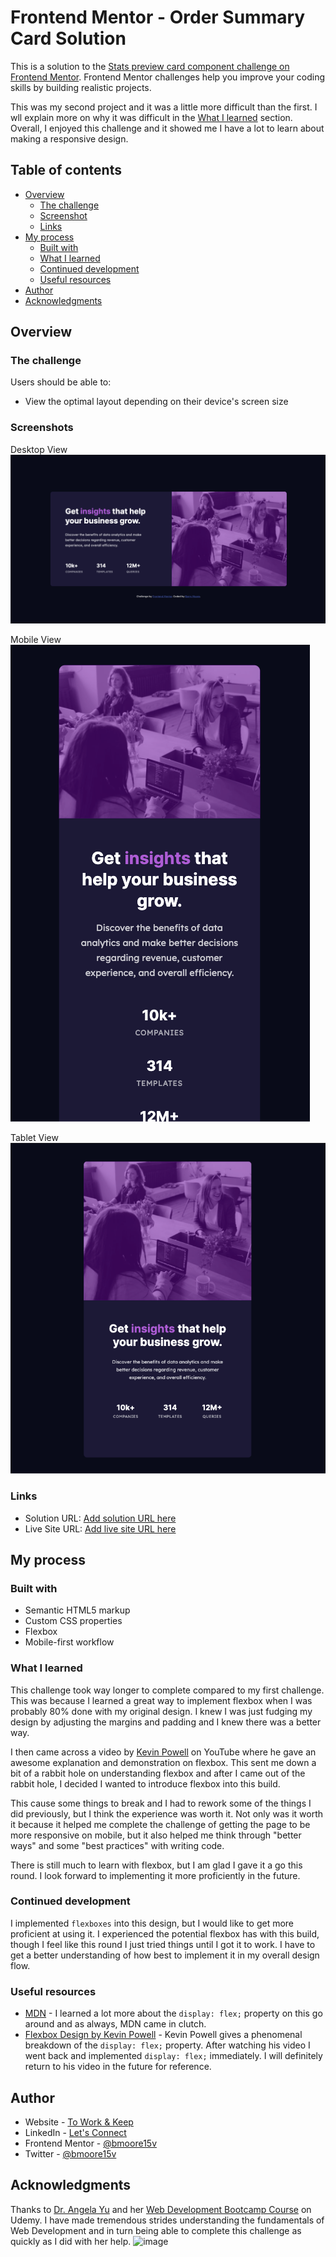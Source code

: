 # Frontend Mentor - Order Summary Card Solution

This is a solution to the [Stats preview card component challenge on Frontend Mentor](https://www.frontendmentor.io/challenges/stats-preview-card-component-8JqbgoU62). Frontend Mentor challenges help you improve your coding skills by building realistic projects.

This was my second project and it was a little more difficult than the first. I wll explain more on why it was difficult in the [What I learned](#what-i-learned) section. Overall, I enjoyed this challenge and it showed me I have a lot to learn about making a responsive design.

## Table of contents

- [Overview](#overview)
  - [The challenge](#the-challenge)
  - [Screenshot](#screenshot)
  - [Links](#links)
- [My process](#my-process)
  - [Built with](#built-with)
  - [What I learned](#what-i-learned)
  - [Continued development](#continued-development)
  - [Useful resources](#useful-resources)
- [Author](#author)
- [Acknowledgments](#acknowledgments)

## Overview

### The challenge

Users should be able to:

- View the optimal layout depending on their device's screen size

### Screenshots

Desktop View
![](./design/my-images/desktop_view.png)

Mobile View
![](./design/my-images/mobile_view.png)

Tablet View
![](./design/my-images/tablet_view.png)

### Links

- Solution URL: [Add solution URL here](https://www.frontendmentor.io/solutions/order-summary-site-using-html-and-custom-css-yiy85qpwR)
- Live Site URL: [Add live site URL here](https://bmoore15v.github.io/FM-OrderSummaryChallenge/)

## My process

### Built with

- Semantic HTML5 markup
- Custom CSS properties
- Flexbox
- Mobile-first workflow

### What I learned

This challenge took way longer to complete compared to my first challenge. This was because I learned a great way to implement flexbox when I was probably 80% done with my original design. I knew I was just fudging my design by adjusting the margins and padding and I knew there was a better way.

I then came across a video by [Kevin Powell](https://www.youtube.com/watch?v=vQAvjof1oe4) on YouTube where he gave an awesome explanation and demonstration on flexbox. This sent me down a bit of a rabbit hole on understanding flexbox and after I came out of the rabbit hole, I decided I wanted to introduce flexbox into this build.

This cause some things to break and I had to rework some of the things I did previously, but I think the experience was worth it. Not only was it worth it because it helped me complete the challenge of getting the page to be more responsive on mobile, but it also helped me think through "better ways" and some "best practices" with writing code.

There is still much to learn with flexbox, but I am glad I gave it a go this round. I look forward to implementing it more proficiently in the future.

### Continued development

I implemented `flexboxes` into this design, but I would like to get more proficient at using it. I experienced the potential flexbox has with this build, though I feel like this round I just tried things until I got it to work. I have to get a better understanding of how best to implement it in my overall design flow.

### Useful resources

- [MDN](https://developer.mozilla.org/en-US/) - I learned a lot more about the `display: flex;` property on this go around and as always, MDN came in clutch.
- [Flexbox Design by Kevin Powell](https://www.youtube.com/watch?v=vQAvjof1oe4) - Kevin Powell gives a phenomenal breakdown of the `display: flex;` property. After watching his video I went back and implemented `display: flex;` immediately. I will definitely return to his video in the future for reference.

## Author

- Website - [To Work & Keep](https://www.toworkandkeep.com)
- LinkedIn - [Let's Connect](https://www.linkedin.com/in/bmoore15v/)
- Frontend Mentor - [@bmoore15v](https://www.frontendmentor.io/profile/bmoore15v)
- Twitter - [@bmoore15v](https://www.twitter.com/bmoore15v)

## Acknowledgments

Thanks to [Dr. Angela Yu](https://www.udemy.com/user/4b4368a3-b5c8-4529-aa65-2056ec31f37e/) and her [Web Development Bootcamp Course](https://www.udemy.com/course/the-complete-web-development-bootcamp/) on Udemy. I have made tremendous strides understanding the fundamentals of Web Development and in turn being able to complete this challenge as quickly as I did with her help.
![image](https://user-images.githubusercontent.com/79961035/131792014-7ec05186-af15-43f0-b76c-46ca554f249f.png)
